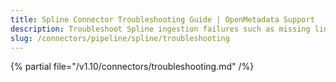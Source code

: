 ```yaml
---
title: Spline Connector Troubleshooting Guide | OpenMetadata Support
description: Troubleshoot Spline ingestion failures such as missing lineage graph, metadata gaps, or Spark incompatibilities.
slug: /connectors/pipeline/spline/troubleshooting
---
```


{% partial file="/v1.10/connectors/troubleshooting.md" /%}

